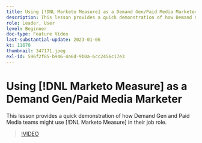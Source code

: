 ```yaml
---
title: Using [!DNL Marketo Measure] as a Demand Gen/Paid Media Marketer
description: This lesson provides a quick demonstration of how Demand Gen and Paid Media teams might use [!DNL Marketo Measure] in their job role.
role: Leader, User
level: Beginner
doc-type: Feature Video
last-substantial-update: 2023-01-06
kt: 11670
thumbnail: 347171.jpeg
exl-id: 596f2f85-b946-4a6d-9b0a-6cc2456c17e3
---
```

# Using [!DNL Marketo Measure] as a Demand Gen/Paid Media Marketer

This lesson provides a quick demonstration of how Demand Gen and Paid Media teams might use [!DNL Marketo Measure] in their job role.

>[!VIDEO](https://video.tv.adobe.com/v/347171/?quality=12&learn=on)
